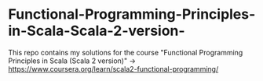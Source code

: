 # Functional-Programming-Principles-in-Scala-Scala-2-version-
This repo contains my solutions for the course "Functional Programming Principles in Scala (Scala 2 version)" -> https://www.coursera.org/learn/scala2-functional-programming/
